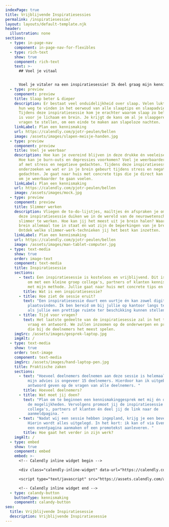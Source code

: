 ```yaml
---
indexPage: true
title: Vrijblijvende Inspiratiesessies
permalink: /inspiratiesessie/
layout: layouts/default-template.njk
header:
  illustration: none
sections:
  - type: in-page-nav
    component: in-page-nav-for-flexibles
  - type: rich-text
    show: true
    component: rich-text
    text: >-
      ## Voel je vitaal


      Voel je vitaler na een inspiratiesessie! Ik deel graag mijn kennis en ervaring als vitaliteitscoach met jouw team, partners of klanten! Maak vrijblijvend kennis met mijn methode door één van mijn drie inspiratiesessies.
  - type: preview
    component: preview
    title: Slaap beter & dieper
    description: Er bestaat veel onduidelijkheid over slaap. Velen lukt het niet om
      hun weg te vinden in het oerwoud van alle slaaptips en slaapadviezen.
      Tijdens deze inspiratiesessie kom je erachter waarom slaap zo belangrijk
      is voor je lichaam en brein. Je krijgt de kans om al je slaapgerelateerde
      vragen te stellen, om een einde te maken aan slapeloze nachten.
    linkLabel: Plan een kennismaking
    url: https://calendly.com/pjotr-peulen/bellen
    image: /assets/images/slapen-meisje-handen.jpg
  - type: preview
    component: preview
    title: Voel je weerbaar
    description: Hoe kan je overeind blijven in deze drukke én veeleisende wereld?
      Hoe kan je burn-outs en depressies voorkomen? Voel je weerbaarder en reken
      af met stress en negatieve gedachten. Tijdens deze inspiratiesessie
      onderzoeken we wat er in je brein gebeurt tijdens stress en negatieve
      gedachten. Je gaat naar huis met concrete tips die je direct kan inzetten
      om je weerbaarder te gaan voelen.
    linkLabel: Plan een kennismaking
    url: https://calendly.com/pjotr-peulen/bellen
    image: /assets/images/mock.jpg
  - type: preview
    component: preview
    title: Slimmer werken
    description: Vliegen de to-do-lijstjes, mailtjes én afspraken je om de oren? In
      deze inspiratiesessie duiken we in de wereld van de neurowetenschappen om
      slimmer te werken. Hoe kan jij het meest uit je brein halen? Waar is je
      brein allemaal toe in staat én wat zijn de beperkingen van je brein.
      Ontdek welke slimmer-werk-technieken jij het best kan inzetten.
    linkLabel: Plan een kennismaking
    url: https://calendly.com/pjotr-peulen/bellen
    image: /assets/images/man-tablet-computer.jpg
  - type: text-media
    show: true
    order: image-text
    component: text-media
    title: Inspiratiesessie
    sections:
      - text: Een inspiratiesessie is kosteloos en vrijblijvend. Dit is een leuke manier
          om met een kleine groep collega's, partners of klanten kennis te maken
          met mijn methode. Jullie gaat naar huis met concrete tips en adviezen!
        title: Wat is een inspiratiesessie?
      - title: Hoe ziet de sessie eruit?
        text: "Een inspiratiesessie duurt een uurtje én kan zowel digitaal als fysiek
          plaatsvinden. Ik ben bereid om bij jullie op kantoor langs te komen
          als jullie een prettige ruimte ter beschikking kunnen stellen. "
      - title: Tijd voor vragen?
        text: Het laatste gedeelte van de inspiratiesessie zal in het teken staan van
          vraag en antwoord. We zullen inzoomen op de onderwerpen en problemen
          die bij de deelnemers het meest spelen.
    imgSrc: /assets/images/gesprek-laptop.jpg
    imgAlt: /
  - type: text-media
    show: true
    order: text-image
    component: text-media
    imgSrc: /assets/images/hand-laptop-pen.jpg
    title: Praktische zaken
    sections:
      - text: "Hoeveel deelnemers deelnemen aan deze sessie is helemaal aan jullie, maar
          mijn advies is ongeveer 15 deelnemers. Hierdoor kan ik uitgebreid
          antwoord geven op de vragen van alle deelnemers. "
        title: Hoeveel deelnemers?
      - title: Wat moet jij doen?
        text: "Plan om te beginnen een kennismakinggesprek met mij én dan bespreken we
          de mogelijkheden. Vervolgens promoot jij de inspiratiesessie bij je
          collega's, partners of klanten én deel jij de link naar de
          aanmeldpagina. "
      - text: "Nadat wij een sessie hebben ingepland, krijg je een bevestigingsmail.
          Hierin wordt alles uitgelegd. In het kort: ik kan of via Eventbrite
          een eventpagina aanmaken of een promotekst aanleveren. "
        title: Hoe gaat het verder in zijn werk?
    imgAlt: /
  - type: embed
    show: true
    component: embed
    embed: >-
      <!-- Calendly inline widget begin -->

      <div class="calendly-inline-widget" data-url="https://calendly.com/pjotr-peulen/bellen?hide_gdpr_banner=1&primary_color=eb5c36" style="min-width:320px;height:630px;"></div>

      <script type="text/javascript" src="https://assets.calendly.com/assets/external/widget.js" async></script>

      <!-- Calendly inline widget end -->
  - type: calandy-button
    buttonType: kennismaking
    component: calandy-button
seo:
  title: Vrijblijvende Inspiratiesessie
  description: Vrijblijvende Inspiratiesessie
---
```

